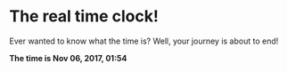 # The real time clock!

Ever wanted to know what the time is? Well, your journey is about to end!

**The time is Nov 06, 2017, 01:54**